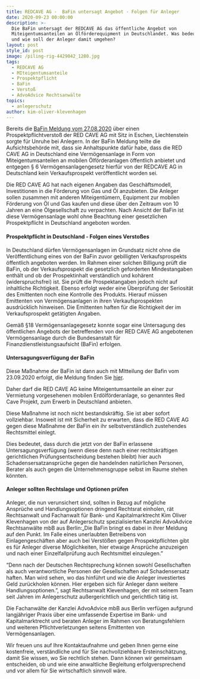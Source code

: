 ```yaml
---
title: REDCAVE AG -  BaFin untersagt Angebot - Folgen für Anleger
date: 2020-09-23 00:00:00
description: >-
  Die BaFin untersagt der REDCAVE AG das öffentliche Angebot von
  Miteigentumsanteilen an Ölförderequipment in Deutschlandet. Was bedeutet das
  und wie soll der Anleger damit umgehen?
layout: post
style_id: post
image: /piling-rig-4429042_1280.jpg
tags:
  - REDCAVE AG
  - MIteigentumsanteile
  - Prospektpflicht
  - BaFin
  - Verstoß
  - AdvoAdvice Rechtsanwälte
topics:
  - anlegerschutz
author: kim-oliver-klevenhagen
---
```


Bereits die [BaFin Meldung vom 27.08.2020](https://www.bafin.de/SharedDocs/Veroeffentlichungen/DE/Verbrauchermitteilung/weitere/2020/meldung_200827_Red_Cave_AG.html)&nbsp;über einen Prospektpflichtversto&szlig; der RED CAVE AG mit Sitz in Eschen, Liechtenstein sorgte für Unruhe bei Anlegern. In der BaFin Meldung teilte die Aufsichtsbehörde mit, dass sie Anhaltspunkte dafür habe, dass die RED CAVE AG in Deutschland eine Vermögensanlage in Form von Miteigentumsanteilen an mobilen Ölförderanlagen öffentlich anbietet und entgegen &sect; 6 Vermögensanlagengesetz hierfür von der REDCAVE AG in Deutschland kein Verkaufsprospekt veröffentlicht worden sei.

Die RED CAVE AG hat nach eigenen Angaben das Geschäftsmodell,&nbsp; Investitionen in die Förderung von Gas und Öl anzubieten. Die Anleger sollen zusammen mit anderen Miteigentümern, Equipment zur mobilen Förderung von Öl und Gas kaufen und diese über den Zeitraum von 10 Jahren an eine Ölgesellschaft zu verpachten. Nach Ansicht der BaFin ist diese Vermögensanlage wohl ohne Beachtung einer gesetzlichen Prospektpflicht in Deutschland angeboten worden.&nbsp;

#### Prospektpflicht in Deutschland - Folgen eines Versto&szlig;es

In Deutschland dürfen Vermögensanlagen im Grundsatz nicht ohne die Veröffentlichung eines von der BaFin zuvor gebilligten Verkaufsprospekts öffentlich angeboten werden. Im Rahmen einer solchen Billigung prüft die BaFin, ob der Verkaufsprospekt die gesetzlich geforderten Mindestangaben enthält und ob der Prospektinhalt verständlich und kohärent (widerspruchsfrei) ist. Sie prüft die Prospektangaben jedoch nicht auf inhaltliche Richtigkeit. Ebenso erfolgt weder eine Überprüfung der Seriosität des Emittenten noch eine Kontrolle des Produkts. Hierauf müssen Emittenten von Vermögensanlagen in ihren Verkaufsprospekten ausdrücklich hinweisen. Die Emittenten haften für die Richtigkeit der im Verkaufsprospekt getätigten Angaben.

Gemä&szlig; &sect;18 Vermögensanlagegesetz konnte sogar eine Untersagung des öffentlichen Angebots der betreffenden von der RED CAVE AG angebotenen Vermögensanlage durch die Bundesanstalt für Finanzdienstleistungsaufsicht (BaFin) erfolgen.

#### Untersagungsverfügung der BaFin

Diese Ma&szlig;nahme der BaFin ist dann auch mit MItteilung der Bafin vom 23.09.2020 erfolgt, die Meldung finden Sie [hier](https://www.bafin.de/SharedDocs/Veroeffentlichungen/DE/Verbrauchermitteilung/weitere/2020/meldung_20200923_Red_Cave.html).

Daher darf die RED CAVE AG keine Miteigentumsanteile an einer zur Vermietung vorgesehenen mobilen Erdölförderanlage, so genanntes Red Cave Projekt, zum Erwerb in Deutschland anbieten.&nbsp;

Diese Ma&szlig;nahme ist noch nicht bestandskräftig. Sie ist aber sofort vollziehbar. Insoweit ist mit Sicherheit zu erwarten, dass die RED CAVE AG gegen diese Ma&szlig;nahme der BaFin ein ihr selbstverständlich zustehendes Rechtsmittel einlegt.

Dies bedeutet, dass durch die jetzt von der BaFin erlassene Untersagungsverfügung (wenn diese denn nach einer rechtskräftigen gerichtlichen Prüfungsentscheidung bestehen bleibt) hier auch Schadensersatzansprüche gegen die handelnden natürlichen Personen, Berater als auch gegen die Unternehmensgruppe selbst im Raume stehen könnten.

#### Anleger sollten Rechtslage und Optionen prüfen

Anleger, die nun verunsichert sind, sollten in Bezug auf mögliche Ansprüche und Handlungsoptionen dringend Rechtsrat einholen, rät Rechtsanwalt und Fachanwalt für Bank- und Kapitalmarktrecht Kim Oliver Klevenhagen von der auf Anlegerschutz spezialisierten Kanzlei AdvoAdvice Rechtsanwälte mbB aus Berlin:„Die BaFin bringt es dabei in ihrer Meldung auf den Punkt. Im Falle eines unerlaubten Betreibens von Einlagengeschäften aber auch bei Verstö&szlig;en gegen Prospektpflichten gibt es für Anleger diverse Möglichkeiten, hier etwaige Ansprüche anzuzeigen und nach einer Einzelfallprüfung auch Rechtsmittel einzulegen.”

“Denn nach der Deutschen Rechtsprechung können sowohl Gesellschaften als auch verantwortliche Personen der Gesellschaften auf Schadensersatz haften. Man wird sehen, wo das hinführt und wie die Anleger investiertes Geld zurückholen können. Hier ergeben sich für Anleger dann weitere Handlungsoptionen.”, sagt Rechtsanwalt Klevenhagen, der mit seinem Team seit Jahren im Anlegerschutz au&szlig;ergerichtlich und gerichtlich tätig ist.

Die Fachanwälte der Kanzlei AdvoAdvice mbB aus Berlin verfügen aufgrund langjähriger Praxis über eine umfassende Expertise im Bank- und Kapitalmarktrecht und beraten Anleger im Rahmen von Beratungsfehlern und weiteren Pflichtverletzungen seitens Emittenten von Vermögensanlagen.&nbsp;

Wir freuen uns auf Ihre Kontaktaufnahme und geben Ihnen gerne eine kostenfreie, verständliche und für Sie nachvollziehbare Ersteinschätzung, damit Sie wissen, wo Sie rechtlich stehen. Dann können wir gemeinsam entscheiden, ob und wie eine anwaltliche Begleitung erfolgversprechend und vor allem für Sie wirtschaftlich sinnvoll wäre.